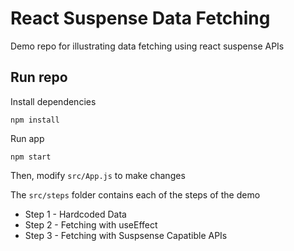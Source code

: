 # React Suspense Data Fetching

Demo repo for illustrating data fetching using react suspense APIs

## Run repo

Install dependencies

```
npm install
```

Run app

```
npm start
```

Then, modify `src/App.js` to make changes

The `src/steps` folder contains each of the steps of the demo

- Step 1 - Hardcoded Data
- Step 2 - Fetching with useEffect
- Step 3 - Fetching with Suspsense Capatible APIs
